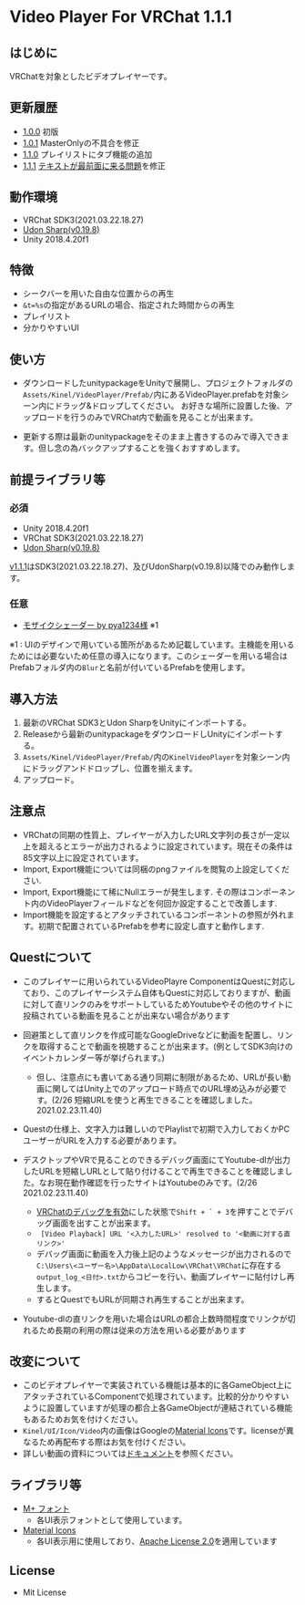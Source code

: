 # Video Player For VRChat 1.1.1

## はじめに

VRChatを対象としたビデオプレイヤーです。

## 更新履歴
- [1.0.0](https://github.com/niwaniwa/VideoPlayerForVRChat/releases/tag/1.0.0) 初版
- [1.0.1](https://github.com/niwaniwa/VideoPlayerForVRChat/releases/tag/1.0.1) MasterOnlyの不具合を修正
- [1.1.0](https://github.com/niwaniwa/VideoPlayerForVRChat/releases/tag/1.1.0) プレイリストにタブ機能の追加
- [1.1.1](https://github.com/niwaniwa/VideoPlayerForVRChat/releases/tag/1.1.1) [テキストが最前面に来る問題](https://github.com/niwaniwa/VideoPlayerForVRChat/issues/10)を修正

## 動作環境

- VRChat SDK3(2021.03.22.18.27)
- [Udon Sharp(v0.19.8)](https://github.com/MerlinVR/UdonSharp/releases/tag/v0.19.8)
- Unity 2018.4.20f1

## 特徴
- シークバーを用いた自由な位置からの再生
- `&t=%s`の指定があるURLの場合、指定された時間からの再生
- プレイリスト
- 分かりやすいUI

## 使い方

- ダウンロードしたunitypackageをUnityで展開し、プロジェクトフォルダの`Assets/Kinel/VideoPlayer/Prefab/`内にあるVideoPlayer.prefabを対象シーン内にドラッグ&ドロップしてください。
お好きな場所に設置した後、アップロードを行うのみでVRChat内で動画を見ることが出来ます。

- 更新する際は最新のunitypackageをそのまま上書きするのみで導入できます。但し念の為バックアップすることを強くおすすめします。

## 前提ライブラリ等
### 必須
- Unity 2018.4.20f1
- VRChat SDK3(2021.03.22.18.27)
- [Udon Sharp(v0.19.8)](https://github.com/MerlinVR/UdonSharp/releases/tag/v0.19.8)

[v1.1.1](https://github.com/niwaniwa/VideoPlayerForVRChat/releases/tag/1.1.1)はSDK3(2021.03.22.18.27)、及びUdonSharp(v0.19.8)以降でのみ動作します。

### 任意
- [モザイクシェーダー by pya1234様](https://booth.pm/ja/items/1703064) ※1

※1 : UIのデザインで用いている箇所があるため記載しています。主機能を用いるためには必要ないため任意の導入になります。このシェーダーを用いる場合はPrefabフォルダ内の`Blur`と名前が付いているPrefabを使用します。

## 導入方法

1. 最新のVRChat SDK3とUdon SharpをUnityにインポートする。
2. Releaseから最新のunitypackageをダウンロードしUnityにインポートする。
3. `Assets/Kinel/VideoPlayer/Prefab/`内の`KinelVideoPlayer`を対象シーン内にドラッグアンドドロップし、位置を揃えます。
4. アップロード。

## 注意点
- VRChatの同期の性質上、プレイヤーが入力したURL文字列の長さが一定以上を超えるとエラーが出力されるように設定されています。現在その条件は85文字以上に設定されています。
- Import, Export機能については同梱のpngファイルを閲覧の上設定してください.
- Import, Export機能にて稀にNullエラーが発生します. その際はコンポーネント内のVideoPlayerフィールドなどを何回か設定することで改善します.
- Import機能を設定するとアタッチされているコンポーネントの参照が外れます。初期で配置されているPrefabを参考に設定し直すと動作します.

## Questについて
- このプレイヤーに用いられているVideoPlayre ComponentはQuestに対応しており、このプレイヤーシステム自体もQuestに対応しておりますが、動画に対して直リンクのみをサポートしているためYoutubeやその他のサイトに投稿されている動画を見ることが出来ない場合があります
- 回避策として直リンクを作成可能なGoogleDriveなどに動画を配置し、リンクを取得することで動画を視聴することが出来ます。(例としてSDK3向けのイベントカレンダー等が挙げられます。)
  - 但し、注意点にも書いてある通り同期に制限があるため、URLが長い動画に関してはUnity上でのアップロード時点でのURL埋め込みが必要です。(2/26 短縮URLを使うと再生できることを確認しました。2021.02.23.11.40)
- Questの仕様上、文字入力は難しいのでPlaylistで初期で入力しておくかPCユーザーがURLを入力する必要があります。
- デスクトップやVRで見ることのできるデバッグ画面にてYoutube-dlが出力したURLを短縮しURLとして貼り付けることで再生できることを確認しました。なお現在動作確認を行ったサイトはYoutubeのみです。(2/26 2021.02.23.11.40)
  - [VRChatのデバッグを有効](https://vrcworld.wiki.fc2.com/wiki/%E3%83%87%E3%83%90%E3%83%83%E3%82%B0%E3%81%AB%E4%BD%BF%E3%81%88%E3%82%8B%E6%8A%80%E8%A1%93)にした状態で``Shift + ` + 3``を押すことでデバッグ画面を出すことが出来ます。
  -   `` [Video Playback] URL '<入力したURL>' resolved to '<動画に対する直リンク>'``
  -   デバッグ画面に動画を入力後上記のようなメッセージが出力されるので`C:\Users\<ユーザー名>\AppData\LocalLow\VRChat\VRChat`に存在する`output_log_<日付>.txt`からコピーを行い、動画プレイヤーに貼付けし再生します。
  -   するとQuestでもURLが同期され再生することが出来ます。

- Youtube-dlの直リンクを用いた場合はURLの都合上数時間程度でリンクが切れるため長期の利用の際は従来の方法を用いる必要があります

## 改変について
- このビデオプレイヤーで実装されている機能は基本的に各GameObject上にアタッチされているComponentで処理されています。比較的分かりやすいように設置していますが処理の都合上各GameObjectが連結されている機能もあるためお気を付けください。
- `Kinel/UI/Icon/Video`内の画像はGoogleの[Material Icons](https://material.io/resources/icons/)です。licenseが異なるため再配布する際はお気を付けください。
- 詳しい動画の資料については[ドキュメント](https://docs.google.com/document/d/15l-9maLZ5b_juglzD4Lz-rpOAbyeYhiSYAhE75RPQpI/edit?usp=sharing)を参照ください。

## ライブラリ等
- [M+ フォント](https://mplus-fonts.osdn.jp/about.html)
    - 各UI表示フォントとして使用しています。
- [Material Icons](https://material.io/resources/icons/)
    - 各UI表示用に使用しており、[Apache License 2.0](https://www.apache.org/licenses/LICENSE-2.0.html)を適用しています

## License
- Mit License
